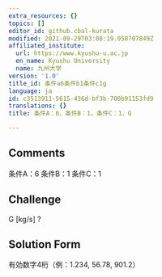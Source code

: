```yaml
---
extra_resources: {}
topics: []
editor_id: github.cbal-kurata
modified: 2021-09-29T03:08:19.058707849Z
affiliated_institute:
  url: https://www.kyushu-u.ac.jp
  en_name: Kyushu University
  name: 九州大学
version: '1.0'
title_id: 条件a6条件b1条件c1g
language: ja
id: c3513911-5615-436d-bf3b-700b91153fd9
translations: {}
title: 条件A：6，条件B：1，条件C：1，G

---
```


## Comments
条件A：6
条件B：1
条件C：1

## Challenge
G [kg/s] ?

## Solution Form
有効数字4桁（例：1.234,  56.78,  901.2）




